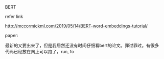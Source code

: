 BERT

refer link

http://mccormickml.com/2019/05/14/BERT-word-embeddings-tutorial/

paper:



最新的又要出来了，但是我居然还没有时间仔细看bert的论文。罪过罪过。有很多代码已经放在网上可以跑了，run, fo